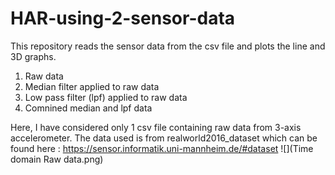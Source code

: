 # HAR-using-2-sensor-data

This repository reads the sensor data from the csv file and plots the line and 3D graphs.
  1. Raw data
  2. Median filter applied to raw data
  3. Low pass filter (lpf) applied to raw data
  4. Comnined median and lpf data
  
Here, I have considered only 1 csv file containing raw data from 3-axis accelerometer.
The data used is from realworld2016_dataset which can be found here : https://sensor.informatik.uni-mannheim.de/#dataset
![](Time domain Raw data.png)
